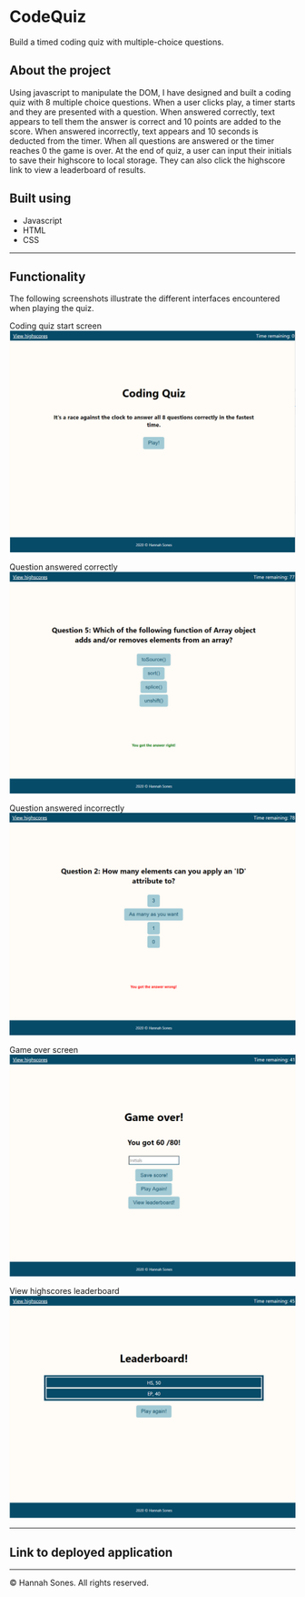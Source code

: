 # CodeQuiz
Build a timed coding quiz with multiple-choice questions.

## About the project
Using javascript to manipulate the DOM, I have designed and built a coding quiz with 8 multiple choice questions. When a user clicks play, a timer starts and they are presented with a question. When answered correctly, text appears to tell them the answer is correct and 10 points are added to the score. When answered incorrectly, text appears and 10 seconds is deducted from the timer. When all questions are answered or the timer reaches 0 the game is over.
At the end of quiz, a user can input their initials to save their highscore to local storage. They can also click the highscore link to view a leaderboard of results.

## Built using
* Javascript
* HTML
* CSS

----------

## Functionality
The following screenshots illustrate the different interfaces encountered when playing the quiz.

Coding quiz start screen
![alt text](https://github.com/HannahSones/CodeQuiz/blob/main/Screengrabs/CodeQuizHomepage.PNG)

Question answered correctly
![alt text](https://github.com/HannahSones/CodeQuiz/blob/main/Screengrabs/AnswerRight.PNG)

Question answered incorrectly
![alt text](https://github.com/HannahSones/CodeQuiz/blob/main/Screengrabs/AnswerWrong.PNG)

Game over screen
![alt text](https://github.com/HannahSones/CodeQuiz/blob/main/Screengrabs/GameOver.PNG)

View highscores leaderboard
![alt text](https://github.com/HannahSones/CodeQuiz/blob/main/Screengrabs/HighscoresLeaderboard.PNG)

-------------
## Link to deployed application


------------
© Hannah Sones. All rights reserved.
